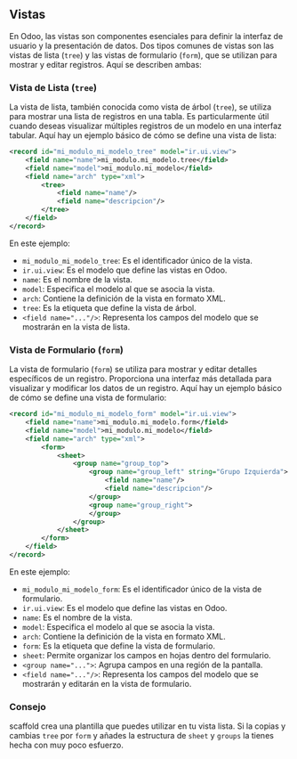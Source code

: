 
## **Vistas**

En Odoo, las vistas son componentes esenciales para definir la interfaz de usuario y la presentación de datos. Dos tipos comunes de vistas son las vistas de lista (`tree`) y las vistas de formulario (`form`), que se utilizan para mostrar y editar registros. Aquí se describen ambas:

### **Vista de Lista (`tree`)**

La vista de lista, también conocida como vista de árbol (`tree`), se utiliza para mostrar una lista de registros en una tabla. Es particularmente útil cuando deseas visualizar múltiples registros de un modelo en una interfaz tabular. Aquí hay un ejemplo básico de cómo se define una vista de lista:

```xml
<record id="mi_modulo_mi_modelo_tree" model="ir.ui.view">
    <field name="name">mi_modulo.mi_modelo.tree</field>
    <field name="model">mi_modulo.mi_modelo</field>
    <field name="arch" type="xml">
        <tree>
            <field name="name"/>
            <field name="descripcion"/>
        </tree>
    </field>
</record>
```

En este ejemplo:

- `mi_modulo_mi_modelo_tree`: Es el identificador único de la vista.
- `ir.ui.view`: Es el modelo que define las vistas en Odoo.
- `name`: Es el nombre de la vista.
- `model`: Especifica el modelo al que se asocia la vista.
- `arch`: Contiene la definición de la vista en formato XML.
- `tree`: Es la etiqueta que define la vista de árbol.
- `<field name="..."/>`: Representa los campos del modelo que se mostrarán en la vista de lista.

### **Vista de Formulario (`form`)**

La vista de formulario (`form`) se utiliza para mostrar y editar detalles específicos de un registro. Proporciona una interfaz más detallada para visualizar y modificar los datos de un registro. Aquí hay un ejemplo básico de cómo se define una vista de formulario:

```xml
<record id="mi_modulo_mi_modelo_form" model="ir.ui.view">
    <field name="name">mi_modulo.mi_modelo.form</field>
    <field name="model">mi_modulo.mi_modelo</field>
    <field name="arch" type="xml">
        <form>
            <sheet>
                <group name="group_top">
                    <group name="group_left" string="Grupo Izquierda">
                        <field name="name"/>
                        <field name="descripcion"/>
                    </group>
                    <group name="group_right">
                    </group>
                </group>
            </sheet>
        </form>
    </field>
</record>
```

En este ejemplo:

- `mi_modulo_mi_modelo_form`: Es el identificador único de la vista de formulario.
- `ir.ui.view`: Es el modelo que define las vistas en Odoo.
- `name`: Es el nombre de la vista.
- `model`: Especifica el modelo al que se asocia la vista.
- `arch`: Contiene la definición de la vista en formato XML.
- `form`: Es la etiqueta que define la vista de formulario.
- `sheet`: Permite organizar los campos en hojas dentro del formulario.
- `<group name="...">`: Agrupa campos en una región de la pantalla.
- `<field name="..."/>`: Representa los campos del modelo que se mostrarán y editarán en la vista de formulario.

### **Consejo**

scaffold crea una plantilla que puedes utilizar en tu vista lista. Si la copias y cambias `tree` por `form` y añades la estructura de `sheet` y `groups` la tienes hecha con muy poco esfuerzo.

